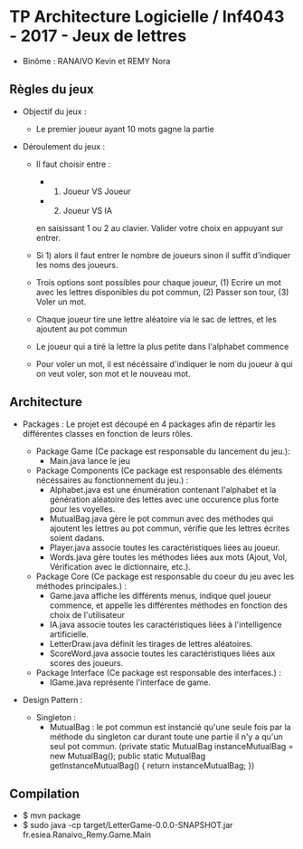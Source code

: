# TP Architecture Logicielle / Inf4043 - 2017 - Jeux de lettres

-  Binôme  : RANAIVO Kevin et REMY Nora

## Règles du jeux 
- Objectif du jeux :
  - Le premier joueur ayant 10 mots gagne la partie

- Déroulement du jeux :
  - Il faut choisir entre : 
    - 1) Joueur VS Joueur
    - 2) Joueur VS IA
      
    en saisissant 1 ou 2 au clavier. Valider votre choix en appuyant sur entrer.
  - Si 1) alors il faut entrer le nombre de joueurs sinon il suffit d'indiquer les noms des joueurs.
  - Trois options sont possibles pour chaque joueur, (1) Ecrire un mot avec les lettres disponibles du pot commun, (2) Passer son tour, (3) Voler un mot. 
  -  Chaque joueur tire une lettre aléatoire via le sac de lettres, et les ajoutent au pot commun
  - Le joueur qui a tiré la lettre la plus petite dans l'alphabet commence
  - Pour voler un mot, il est nécéssaire d'indiquer le nom du joueur à qui on veut voler, son mot et le nouveau mot. 

## Architecture
 - Packages : 
 Le projet est découpé en 4 packages afin de répartir les différentes classes en fonction de leurs rôles.
    - Package Game (Ce package est responsable du lancement du jeu.): 
      - Main.java lance le jeu
    - Package Components (Ce package est responsable des éléments nécéssaires au fonctionnement du jeu.) : 
      - Alphabet.java est une énumération contenant l'alphabet et la génération aléatoire des lettes avec une occurence plus forte pour les voyelles.
      - MutualBag.java gère le pot commun avec des méthodes qui ajoutent les lettres au pot commun, vérifie que les lettres écrites soient dadans.
      - Player.java associe toutes les caractéristiques liées au joueur.
      - Words.java gère toutes les méthodes liées aux mots (Ajout, Vol, Vérification avec le dictionnaire, etc.).
    - Package Core (Ce package est responsable du coeur du jeu avec les méthodes principales.) : 
      - Game.java affiche les différents menus, indique quel joueur commence, et appelle les différentes méthodes en fonction des choix de l'utilisateur
      - IA.java associe toutes les caractéristiques liées à l'intelligence artificielle.
      - LetterDraw.java définit les tirages de lettres aléatoires.
      - ScoreWord.java associe toutes les caractéristiques liées aux scores des joueurs.
    - Package Interface (Ce package est responsable des interfaces.) : 
      - IGame.java représente l'interface de game.
      
 - Design Pattern :
    - Singleton : 
        - MutualBag : le pot commun est instancié qu'une seule fois par la méthode du singleton car durant toute une partie il n'y a qu'un seul pot commun. (private static MutualBag instanceMutualBag = new MutualBag(); public static MutualBag getInstanceMutualBag() { return instanceMutualBag; })

## Compilation
- $ mvn package 
- $ sudo java -cp target/LetterGame-0.0.0-SNAPSHOT.jar fr.esiea.Ranaivo_Remy.Game.Main
